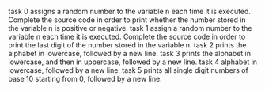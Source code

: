 task 0 assigns a random number to the variable n each time it is executed. Complete the source code in order to print whether the number stored in the variable n is positive or negative.
task 1 assign a random number to the variable n each time it is executed. Complete the source code in order to print the last digit of the number stored in the variable n.
task 2 prints the alphabet in lowercase, followed by a new line.
task 3 prints the alphabet in lowercase, and then in uppercase, followed by a new line.
task 4 alphabet in lowercase, followed by a new line.
task 5 prints all single digit numbers of base 10 starting from 0, followed by a new line.

